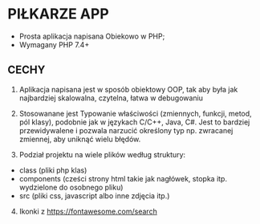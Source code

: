 # PIŁKARZE APP

- Prosta aplikacja napisana Obiekowo w PHP;
- Wymagany PHP 7.4+

## CECHY
1. Aplikacja napisana jest w sposób obiektowy OOP, tak aby była jak najbardziej skalowalna, czytelna, łatwa w debugowaniu

2. Stosowanane jest Typowanie właściwości (zmiennych, funkcji, metod, pól klasy),
podobnie jak w językach C/C++, Java, C#. Jest to bardziej przewidywalene i pozwala narzucić określony typ np. zwracanej zmiennej, aby uniknąć wielu błędów.

3. Podział projektu na wiele plików według struktury:

- class (pliki php klas)
- components (cześci strony html takie jak nagłówek, stopka itp. wydzielone do osobnego pliku)
- src (pliki css, javascript albo inne zdjęcia itp.)

4. Ikonki z https://fontawesome.com/search